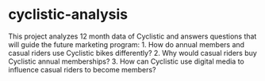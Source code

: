 # cyclistic-analysis
This project analyzes 12 month data of Cyclistic and answers questions that will guide the future marketing program: 1. How do annual members and casual riders use Cyclistic bikes differently? 2. Why would casual riders buy Cyclistic annual memberships? 3. How can Cyclistic use digital media to influence casual riders to become members?
